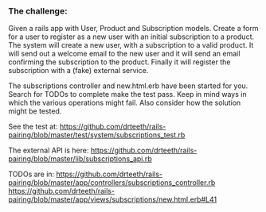 ### The challenge:

Given a rails app with User, Product and Subscription models. Create a form for a user to register as a new user with an initial subscription to a product. The system will create a new user, with a subscription to a valid product. It will send out a welcome email to the new user and it will send an email confirming the subscription to the product. Finally it will register the subscription with a (fake) external service.

The subscriptions controller and new.html.erb have been started for you. Search for TODOs to complete make the test pass.  Keep in mind ways in which the various operations might fail. Also consider how the solution might be tested.

See the test at: https://github.com/drteeth/rails-pairing/blob/master/test/system/subscriptions_test.rb

The external API is here: https://github.com/drteeth/rails-pairing/blob/master/lib/subscriptions_api.rb

TODOs are in:
https://github.com/drteeth/rails-pairing/blob/master/app/controllers/subscriptions_controller.rb
https://github.com/drteeth/rails-pairing/blob/master/app/views/subscriptions/new.html.erb#L41
